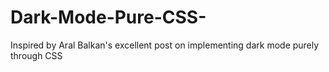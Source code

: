 # Dark-Mode-Pure-CSS-
Inspired by Aral Balkan's excellent post on implementing dark mode purely through CSS
